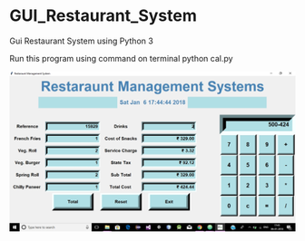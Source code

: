 # GUI_Restaurant_System
Gui Restaurant System using Python 3


Run this program using command on terminal python cal.py

![alt text](screenshot/demo.jpg)

